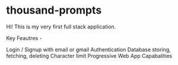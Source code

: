 # thousand-prompts

Hi! This is my very first full stack application. 

Key Feautres -

Login / Signup with email or gmail
Authentication
Database storing, fetching, deleting
Character limit
Progressive Web App Capabalities

